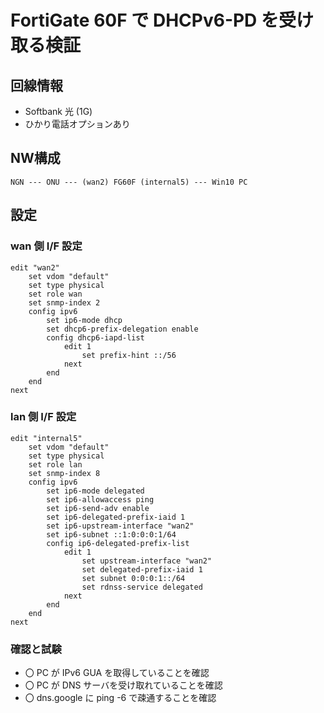 # FortiGate 60F で DHCPv6-PD を受け取る検証

## 回線情報

- Softbank 光 (1G)
- ひかり電話オプションあり

## NW構成

```
NGN --- ONU --- (wan2) FG60F (internal5) --- Win10 PC
```

## 設定

### wan 側 I/F 設定

```
edit "wan2"
    set vdom "default"
    set type physical
    set role wan
    set snmp-index 2
    config ipv6
        set ip6-mode dhcp
        set dhcp6-prefix-delegation enable
        config dhcp6-iapd-list
            edit 1
                set prefix-hint ::/56
            next
        end
    end
next
```

### lan 側 I/F 設定

```
edit "internal5"
    set vdom "default"
    set type physical
    set role lan
    set snmp-index 8
    config ipv6
        set ip6-mode delegated
        set ip6-allowaccess ping
        set ip6-send-adv enable
        set ip6-delegated-prefix-iaid 1
        set ip6-upstream-interface "wan2"
        set ip6-subnet ::1:0:0:0:1/64
        config ip6-delegated-prefix-list
            edit 1
                set upstream-interface "wan2"
                set delegated-prefix-iaid 1
                set subnet 0:0:0:1::/64
                set rdnss-service delegated
            next
        end
    end
next
```

### 確認と試験

- 〇 PC が IPv6 GUA を取得していることを確認
- 〇 PC が DNS サーバを受け取れていることを確認
- 〇 dns.google に ping -6 で疎通することを確認
